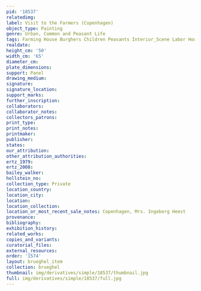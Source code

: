 ```yaml
---
pid: '18537'
relatedimg: 
label: Visit to the Farmers (Copenhagen)
object_type: Painting
genre: Urban, Common and Peasant Life
tags: Farming House Burghers Children Peasants Interior_Scene Labor Household_items
realdate: 
height_cm: '50'
width_cm: '65'
diameter_cm: 
plate_dimensions: 
support: Panel
drawing_medium: 
signature: 
signature_location: 
support_marks: 
further_inscription: 
collaborators: 
collaborator_notes: 
collectors_patrons: 
print_type: 
print_notes: 
printmaker: 
publisher: 
states: 
our_attribution: 
other_attribution_authorities: 
ertz_1979: 
ertz_2008: 
bailey_walker: 
hollstein_no: 
collection_type: Private
location_country: 
location_city: 
location: 
location_collection: 
location_or_most_recent_sale_notes: Copenhagen, Mrs. Ingeberg Heest
provenance: 
bibliography: 
exhibition_history: 
related_works: 
copies_and_variants: 
curatorial_files: 
external_resources: 
order: '1574'
layout: brueghel_item
collection: brueghel
thumbnail: img/derivatives/simple/18537/thumbnail.jpg
full: img/derivatives/simple/18537/full.jpg
---
```

